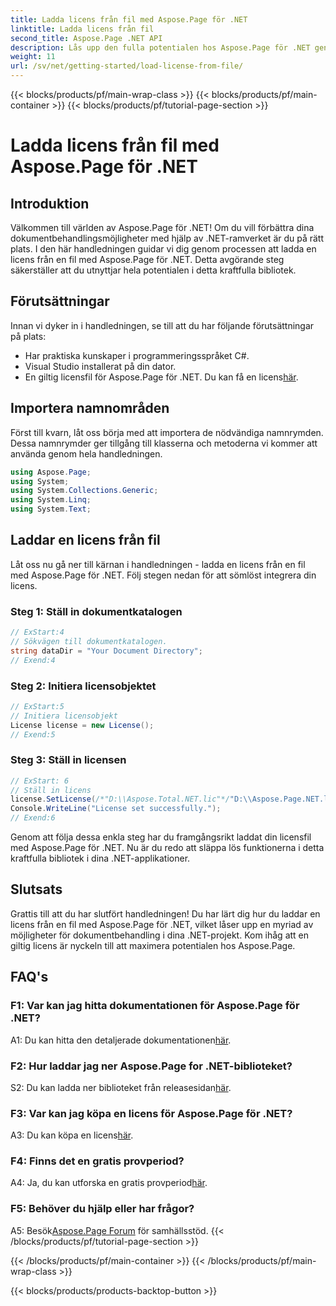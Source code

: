 ```yaml
---
title: Ladda licens från fil med Aspose.Page för .NET
linktitle: Ladda licens från fil
second_title: Aspose.Page .NET API
description: Lås upp den fulla potentialen hos Aspose.Page för .NET genom att behärska konsten att ladda licenser från filer. Öka dina dokumentbearbetningsmöjligheter sömlöst.
weight: 11
url: /sv/net/getting-started/load-license-from-file/
---
```


{{< blocks/products/pf/main-wrap-class >}}
{{< blocks/products/pf/main-container >}}
{{< blocks/products/pf/tutorial-page-section >}}

# Ladda licens från fil med Aspose.Page för .NET

## Introduktion

Välkommen till världen av Aspose.Page för .NET! Om du vill förbättra dina dokumentbehandlingsmöjligheter med hjälp av .NET-ramverket är du på rätt plats. I den här handledningen guidar vi dig genom processen att ladda en licens från en fil med Aspose.Page för .NET. Detta avgörande steg säkerställer att du utnyttjar hela potentialen i detta kraftfulla bibliotek.

## Förutsättningar

Innan vi dyker in i handledningen, se till att du har följande förutsättningar på plats:

- Har praktiska kunskaper i programmeringsspråket C#.
- Visual Studio installerat på din dator.
-  En giltig licensfil för Aspose.Page för .NET. Du kan få en licens[här](https://purchase.aspose.com/buy).

## Importera namnområden

Först till kvarn, låt oss börja med att importera de nödvändiga namnrymden. Dessa namnrymder ger tillgång till klasserna och metoderna vi kommer att använda genom hela handledningen.

```csharp
using Aspose.Page;
using System;
using System.Collections.Generic;
using System.Linq;
using System.Text;
```

## Laddar en licens från fil

Låt oss nu gå ner till kärnan i handledningen - ladda en licens från en fil med Aspose.Page för .NET. Följ stegen nedan för att sömlöst integrera din licens.

### Steg 1: Ställ in dokumentkatalogen

```csharp
// ExStart:4
// Sökvägen till dokumentkatalogen.
string dataDir = "Your Document Directory";
// Exend:4
```

### Steg 2: Initiera licensobjektet

```csharp
// ExStart:5
// Initiera licensobjekt
License license = new License();
// Exend:5
```

### Steg 3: Ställ in licensen

```csharp
// ExStart: 6
// Ställ in licens
license.SetLicense(/*"D:\\Aspose.Total.NET.lic"*/"D:\\Aspose.Page.NET.lic");
Console.WriteLine("License set successfully.");
// Exend:6
```

Genom att följa dessa enkla steg har du framgångsrikt laddat din licensfil med Aspose.Page för .NET. Nu är du redo att släppa lös funktionerna i detta kraftfulla bibliotek i dina .NET-applikationer.

## Slutsats

Grattis till att du har slutfört handledningen! Du har lärt dig hur du laddar en licens från en fil med Aspose.Page för .NET, vilket låser upp en myriad av möjligheter för dokumentbehandling i dina .NET-projekt. Kom ihåg att en giltig licens är nyckeln till att maximera potentialen hos Aspose.Page.


## FAQ's

### F1: Var kan jag hitta dokumentationen för Aspose.Page för .NET?

 A1: Du kan hitta den detaljerade dokumentationen[här](https://reference.aspose.com/page/net/).

### F2: Hur laddar jag ner Aspose.Page for .NET-biblioteket?

 S2: Du kan ladda ner biblioteket från releasesidan[här](https://releases.aspose.com/page/net/).

### F3: Var kan jag köpa en licens för Aspose.Page för .NET?

 A3: Du kan köpa en licens[här](https://purchase.aspose.com/buy).

### F4: Finns det en gratis provperiod?

 A4: Ja, du kan utforska en gratis provperiod[här](https://releases.aspose.com/).

### F5: Behöver du hjälp eller har frågor? 

 A5: Besök[Aspose.Page Forum](https://forum.aspose.com/c/page/39) för samhällsstöd.
{{< /blocks/products/pf/tutorial-page-section >}}

{{< /blocks/products/pf/main-container >}}
{{< /blocks/products/pf/main-wrap-class >}}

{{< blocks/products/products-backtop-button >}}
